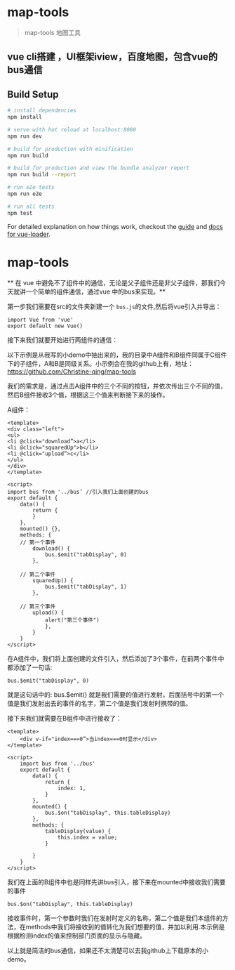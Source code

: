 # map-tools

> map-tools 地图工具

## vue cli搭建 ，UI框架iview，百度地图，包含vue的bus通信

## Build Setup

``` bash
# install dependencies
npm install

# serve with hot reload at localhost:8080
npm run dev

# build for production with minification
npm run build

# build for production and view the bundle analyzer report
npm run build --report

# run e2e tests
npm run e2e

# run all tests
npm test
```

For detailed explanation on how things work, checkout the [guide](http://vuejs-templates.github.io/webpack/) and [docs for vue-loader](http://vuejs.github.io/vue-loader).
# map-tools


** 在 vue 中避免不了组件中的通信，无论是父子组件还是非父子组件，那我们今天就讲一个简单的组件通信，通过vue 中的bus来实现。**

第一步我们需要在src的文件夹新建一个  ` bus.js `的文件,然后将vue引入并导出：
```
import Vue from 'vue'
export default new Vue()
```
接下来我们就要开始进行两组件的通信：

以下示例是从我写的小demo中抽出来的，我的目录中A组件和B组件同属于C组件下的子组件，A和B是同级关系。小示例会在我的github上有，地址：https://github.com/Christine-qing/map-tools

我们的需求是，通过点击A组件中的三个不同的按钮，并依次传出三个不同的值，然后B组件接收3个值，根据这三个值来判断接下来的操作。

A组件：
```
<template>
<div class="left">
<ul>
<li @click="download”>a</li>
<li @click="squaredUp">b</li>
<li @click="upload”>c</li>
</ul>
</div>
</template>

<script>
import bus from '../bus’ //引入我们上面创建的bus
export default {
    data() {
        return {
        }
    },
    mounted() {},
    methods: {
    // 第一个事件
        download() {
            bus.$emit("tabDisplay", 0)
        },

    // 第二个事件
        squaredUp() {
            bus.$emit("tabDisplay", 1)
        },

    // 第三个事件
        upload() {
            alert("第三个事件")
            },
        }
    }
</script>

```
在A组件中，我们将上面创建的文件引入，然后添加了3个事件，在前两个事件中都添加了一句话:
  ``` 
  bus.$emit("tabDisplay", 0)
```
就是这句话中的:
 bus.$emit()
就是我们需要的值进行发射，后面括号中的第一个值是我们发射出去的事件的名字，第二个值是我们发射时携带的值。

接下来我们就需要在B组件中进行接收了：

```
<template>
    <div v-if="index===0”>当index===0时显示</div>
</template>

<script>
    import bus from '../bus'
    export default {
        data() {
            return {
                index: 1,
            }
        },
        mounted() {
            bus.$on("tabDisplay", this.tableDisplay)
        },
        methods: {
            tableDisplay(value) {
                this.index = value;
            }    

        }
    }
</script>

```
我们在上面的B组件中也是同样先讲bus引入，接下来在mounted中接收我们需要的事件
 ```
 bus.$on("tabDisplay", this.tableDisplay)
```
接收事件时，第一个参数时我们在发射时定义的名称，第二个值是我们本组件的方法，在methods中我们将接收到的值转化为我们想要的值，并加以利用.本示例是根据检测index的值来控制部门页面的显示与隐藏。

以上就是简洁的bus通信，如果还不太清楚可以去我github上下载原本的小demo。
